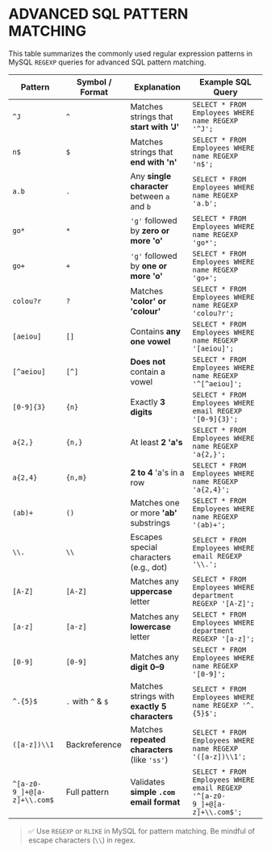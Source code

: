 # ADVANCED SQL PATTERN MATCHING

This table summarizes the commonly used regular expression patterns in MySQL `REGEXP` queries for advanced SQL pattern matching.

| Pattern      | Symbol / Format     | Explanation                                         | Example SQL Query |
|--------------|---------------------|-----------------------------------------------------|-------------------|
| `^J`         | `^`                 | Matches strings that **start with 'J'**             | `SELECT * FROM Employees WHERE name REGEXP '^J';` |
| `n$`         | `$`                 | Matches strings that **end with 'n'**               | `SELECT * FROM Employees WHERE name REGEXP 'n$';` |
| `a.b`        | `.`                 | Any **single character** between `a` and `b`        | `SELECT * FROM Employees WHERE name REGEXP 'a.b';` |
| `go*`        | `*`                 | `'g'` followed by **zero or more 'o'**              | `SELECT * FROM Employees WHERE name REGEXP 'go*';` |
| `go+`        | `+`                 | `'g'` followed by **one or more 'o'**               | `SELECT * FROM Employees WHERE name REGEXP 'go+';` |
| `colou?r`    | `?`                 | Matches **'color' or 'colour'**                     | `SELECT * FROM Employees WHERE name REGEXP 'colou?r';` |
| `[aeiou]`    | `[]`                | Contains **any one vowel**                          | `SELECT * FROM Employees WHERE name REGEXP '[aeiou]';` |
| `[^aeiou]`   | `[^]`               | **Does not** contain a vowel                        | `SELECT * FROM Employees WHERE name REGEXP '^[^aeiou]';` |
| `[0-9]{3}`   | `{n}`               | Exactly **3 digits**                                | `SELECT * FROM Employees WHERE email REGEXP '[0-9]{3}';` |
| `a{2,}`      | `{n,}`              | At least **2 'a's**                                 | `SELECT * FROM Employees WHERE name REGEXP 'a{2,}';` |
| `a{2,4}`     | `{n,m}`             | **2 to 4** 'a's in a row                            | `SELECT * FROM Employees WHERE name REGEXP 'a{2,4}';` |
| `(ab)+`      | `()`                | Matches one or more **'ab'** substrings             | `SELECT * FROM Employees WHERE name REGEXP '(ab)+';` |
| `\\.`        | `\\`                | Escapes special characters (e.g., dot)              | `SELECT * FROM Employees WHERE email REGEXP '\\.';` |
| `[A-Z]`      | `[A-Z]`             | Matches any **uppercase** letter                    | `SELECT * FROM Employees WHERE department REGEXP '[A-Z]';` |
| `[a-z]`      | `[a-z]`             | Matches any **lowercase** letter                    | `SELECT * FROM Employees WHERE department REGEXP '[a-z]';` |
| `[0-9]`      | `[0-9]`             | Matches any **digit 0–9**                           | `SELECT * FROM Employees WHERE name REGEXP '[0-9]';` |
| `^.{5}$`     | `.` with `^` & `$`  | Matches strings with **exactly 5 characters**       | `SELECT * FROM Employees WHERE name REGEXP '^.{5}$';` |
| `([a-z])\\1` | Backreference       | Matches **repeated characters** (like `'ss'`)       | `SELECT * FROM Employees WHERE name REGEXP '([a-z])\\1';` |
| `^[a-z0-9_]+@[a-z]+\\.com$` | Full pattern | Validates **simple `.com` email format**       | `SELECT * FROM Employees WHERE email REGEXP '^[a-z0-9_]+@[a-z]+\\.com$';` |

> ✅ Use `REGEXP` or `RLIKE` in MySQL for pattern matching. Be mindful of escape characters (`\\`) in regex.


